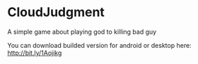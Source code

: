 # CloudJudgment
A simple game about playing god to killing bad guy

You can download builded version for android or desktop here: http://bit.ly/1Aojikg
